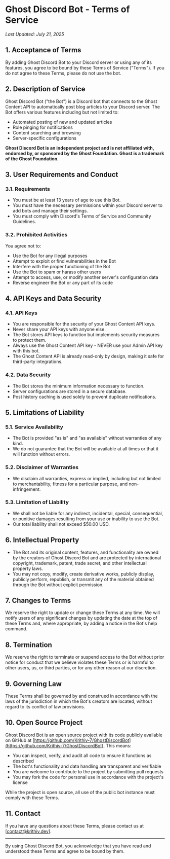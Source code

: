# Ghost Discord Bot - Terms of Service

*Last Updated: July 21, 2025*

## 1. Acceptance of Terms

By adding Ghost Discord Bot to your Discord server or using any of its features, you agree to be bound by these Terms of Service ("Terms"). If you do not agree to these Terms, please do not use the bot.

## 2. Description of Service

Ghost Discord Bot ("the Bot") is a Discord bot that connects to the Ghost Content API to automatically post blog articles to your Discord server. The Bot offers various features including but not limited to:
- Automated posting of new and updated articles
- Role pinging for notifications
- Content searching and browsing
- Server-specific configurations

**Ghost Discord Bot is an independent project and is not affiliated with, endorsed by, or sponsored by the Ghost Foundation. Ghost is a trademark of the Ghost Foundation.**

## 3. User Requirements and Conduct

### 3.1. Requirements
- You must be at least 13 years of age to use this Bot.
- You must have the necessary permissions within your Discord server to add bots and manage their settings.
- You must comply with Discord's Terms of Service and Community Guidelines.

### 3.2. Prohibited Activities
You agree not to:
- Use the Bot for any illegal purposes
- Attempt to exploit or find vulnerabilities in the Bot
- Interfere with the proper functioning of the Bot
- Use the Bot to spam or harass other users
- Attempt to access, use, or modify another server's configuration data
- Reverse engineer the Bot or any part of its code

## 4. API Keys and Data Security

### 4.1. API Keys
- You are responsible for the security of your Ghost Content API keys.
- Never share your API keys with anyone else.
- The Bot stores API keys to function but implements security measures to protect them.
- Always use the Ghost Content API key - NEVER use your Admin API key with this bot.
- The Ghost Content API is already read-only by design, making it safe for third-party integrations.

### 4.2. Data Security
- The Bot stores the minimum information necessary to function.
- Server configurations are stored in a secure database.
- Post history caching is used solely to prevent duplicate notifications.

## 5. Limitations of Liability

### 5.1. Service Availability
- The Bot is provided "as is" and "as available" without warranties of any kind.
- We do not guarantee that the Bot will be available at all times or that it will function without errors.

### 5.2. Disclaimer of Warranties
- We disclaim all warranties, express or implied, including but not limited to merchantability, fitness for a particular purpose, and non-infringement.

### 5.3. Limitation of Liability
- We shall not be liable for any indirect, incidental, special, consequential, or punitive damages resulting from your use or inability to use the Bot.
- Our total liability shall not exceed $50.00 USD.

## 6. Intellectual Property

- The Bot and its original content, features, and functionality are owned by the creators of Ghost Discord Bot and are protected by international copyright, trademark, patent, trade secret, and other intellectual property laws.
- You may not copy, modify, create derivative works, publicly display, publicly perform, republish, or transmit any of the material obtained through the Bot without explicit permission.

## 7. Changes to Terms

We reserve the right to update or change these Terms at any time. We will notify users of any significant changes by updating the date at the top of these Terms and, where appropriate, by adding a notice in the Bot's help command.

## 8. Termination

We reserve the right to terminate or suspend access to the Bot without prior notice for conduct that we believe violates these Terms or is harmful to other users, us, or third parties, or for any other reason at our discretion.

## 9. Governing Law

These Terms shall be governed by and construed in accordance with the laws of the jurisdiction in which the Bot's creators are located, without regard to its conflict of law provisions.

## 10. Open Source Project

Ghost Discord Bot is an open source project with its code publicly available on GitHub at [https://github.com/Krithiv-7/GhostDiscordBot](https://github.com/Krithiv-7/GhostDiscordBot). This means:

- You can inspect, verify, and audit all code to ensure it functions as described
- The bot's functionality and data handling are transparent and verifiable
- You are welcome to contribute to the project by submitting pull requests
- You may fork the code for personal use in accordance with the project's license

While the project is open source, all use of the public bot instance must comply with these Terms.

## 11. Contact

If you have any questions about these Terms, please contact us at [contact@krithiv.dev].

---

By using Ghost Discord Bot, you acknowledge that you have read and understood these Terms and agree to be bound by them.
